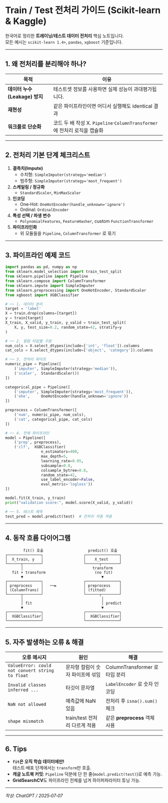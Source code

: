 # Train / Test 전처리 가이드 (Scikit‑learn & Kaggle)
한국어로 정리한 **트레이닝/테스트 데이터 전처리** 핵심 노트입니다.  
모든 예시는 `scikit‑learn 1.4+`, `pandas`, `xgboost` 기준입니다.

---

## 1. 왜 전처리를 분리해야 하나?
| 목적 | 이유 |
|------|------|
| **데이터 누수(Leakage) 방지** | 테스트셋 정보를 사용하면 실제 성능이 과대평가됩니다. |
| **재현성** | 같은 파이프라인이면 어디서 실행해도 identical 결과 |
| **워크플로 단순화** | 코드 두 배 작성 X. `Pipeline`·`ColumnTransformer` 에 전처리 로직을 캡슐화 |

---

## 2. 전처리 기본 단계 체크리스트
1. **결측치(Impute)**  
   - 수치형: `SimpleImputer(strategy='median')`  
   - 범주형: `SimpleImputer(strategy='most_frequent')`
2. **스케일링 / 정규화**  
   - `StandardScaler`, `MinMaxScaler`
3. **인코딩**  
   - One‑Hot: `OneHotEncoder(handle_unknown='ignore')`  
   - Ordinal: `OrdinalEncoder`
4. **특성 선택 / 파생 변수**  
   - `PolynomialFeatures`, `FeatureHasher`, custom `FunctionTransformer`
5. **파이프라인화**  
   - 위 모듈들을 `Pipeline`, `ColumnTransformer` 로 묶기

---

## 3. 파이프라인 예제 코드

```python
import pandas as pd, numpy as np
from sklearn.model_selection import train_test_split
from sklearn.pipeline import Pipeline
from sklearn.compose import ColumnTransformer
from sklearn.impute import SimpleImputer
from sklearn.preprocessing import OneHotEncoder, StandardScaler
from xgboost import XGBClassifier

# ── 1. 데이터 분리
target = 'label'
X = train.drop(columns=[target])
y = train[target]
X_train, X_valid, y_train, y_valid = train_test_split(
    X, y, test_size=0.2, random_state=42, stratify=y
)

# ── 2. 컬럼 타입별 구분
num_cols = X.select_dtypes(include=['int', 'float']).columns
cat_cols = X.select_dtypes(include=['object', 'category']).columns

# ── 3. 전처리 파이프
numeric_pipe = Pipeline([
    ('imputer', SimpleImputer(strategy='median')),
    ('scaler',  StandardScaler())
])

categorical_pipe = Pipeline([
    ('imputer', SimpleImputer(strategy='most_frequent')),
    ('ohe',     OneHotEncoder(handle_unknown='ignore'))
])

preprocess = ColumnTransformer([
    ('num', numeric_pipe, num_cols),
    ('cat', categorical_pipe, cat_cols)
])

# ── 4. 전체 파이프라인
model = Pipeline([
    ('prep', preprocess),
    ('clf',  XGBClassifier(
                n_estimators=400,
                max_depth=5,
                learning_rate=0.05,
                subsample=0.8,
                colsample_bytree=0.8,
                random_state=42,
                use_label_encoder=False,
                eval_metric='logloss'))
])

model.fit(X_train, y_train)
print("validation score:", model.score(X_valid, y_valid))

# ── 5. 테스트 예측
test_pred = model.predict(test)  # 전처리 자동 적용
```

---

## 4. 동작 흐름 다이어그램

```
        fit() 호출                    predict() 호출
┌───────────────┐                  ┌───────────────┐
│  X_train, y   │                  │    X_test     │
└──────┬────────┘                  └──────┬────────┘
       │                               transform
   fit + transform                      (no fit)
       ▼                                   ▼
┌───────────────┐                  ┌───────────────┐
│ preprocess    │   ──►            │ preprocess    │
│ (ColumnTrans) │                  │ (fitted)      │
└──────┬────────┘                  └──────┬────────┘
       │                                   │
       │ fit                               │ predict
       ▼                                   ▼
┌───────────────┐                  ┌───────────────┐
│  XGBClassifier│                  │  XGBClassifier│
└───────────────┘                  └───────────────┘
```

---

## 5. 자주 발생하는 오류 & 해결
| 오류 메시지 | 원인 | 해결 |
|-------------|------|------|
| `ValueError: could not convert string to float` | 문자형 컬럼이 숫자 파이프에 섞임 | ColumnTransformer 로 타입 분리 |
| `Invalid classes inferred ...` | 타깃이 문자열 | `LabelEncoder` 로 숫자 인코딩 |
| `NaN not allowed` | 예측값에 NaN 있음 | 전처리 후 `isna().sum()` 체크 |
| `shape mismatch` | train/test 전처리 다르게 적용 | 같은 **preprocess** 객체 사용 |

---

## 6. Tips
* **`fit`은 오직 학습 데이터에만!**  
  테스트·배포 단계에서는 `transform`만 호출.
* **캐글 노트북 커밋**: `Pipeline` 덕분에 단 한 줄(`model.predict(test)`)로 예측 가능.
* **GridSearchCV**도 파이프라인 전체를 넘겨 하이퍼파라미터 튜닝 가능.

---

_작성: ChatGPT / 2025‑07‑07_
